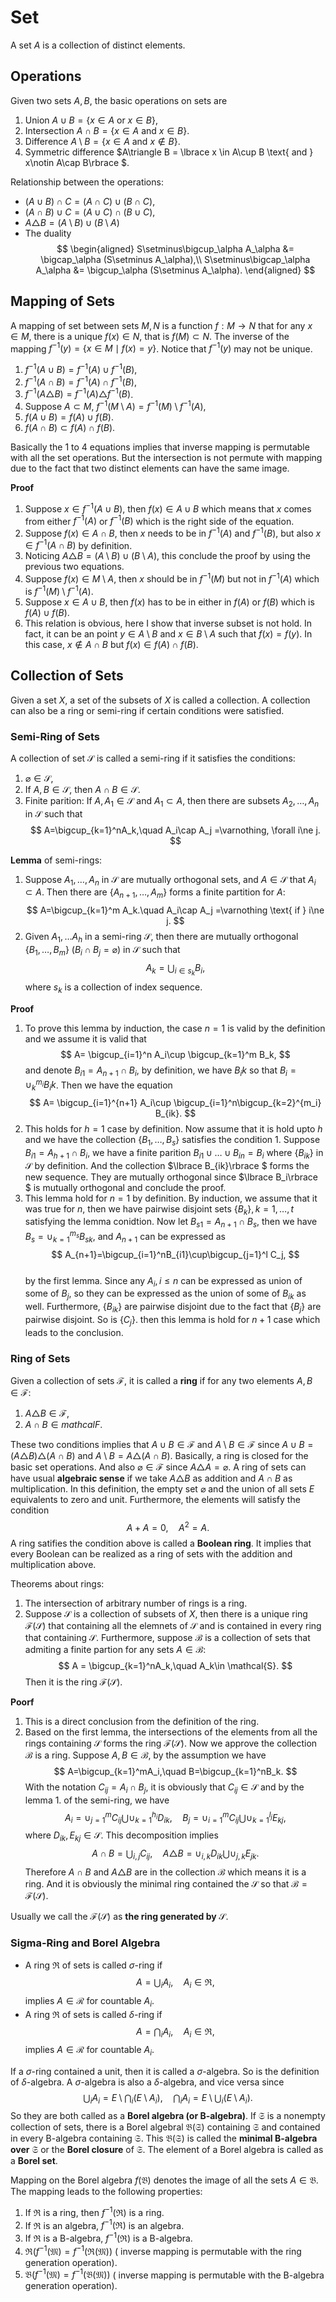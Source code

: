 # Set


A set $A$ is a collection of distinct elements. 

## Operations

Given two sets $A,B$, the basic operations on sets are
1. Union $A\cup B = \lbrace x\in A \text{ or } x\in B\rbrace$,
2. Intersection $A\cap B = \lbrace x\in A \text{ and } x\in B\rbrace$. 
3. Difference $A\setminus B = \lbrace x\in A\text{ and } x\notin B\rbrace$.
4. Symmetric difference $A\triangle B = \lbrace x \in A\cup B \text{ and } x\notin A\cap B\rbrace $.

Relationship between the operations:
* $(A\cup B)\cap C=(A\cap C)\cup (B\cap C)$,
* $(A\cap B)\cup C=(A\cup C)\cap (B\cup C)$,
* $A\triangle B = (A\setminus B)\cup (B\setminus A)$
* The duality
$$
\begin{aligned}
S\setminus\bigcup_\alpha A_\alpha &= \bigcap_\alpha (S\setminus A_\alpha),\\
S\setminus\bigcap_\alpha A_\alpha &= \bigcup_\alpha (S\setminus A_\alpha).
\end{aligned}
$$

## Mapping of Sets
A mapping of set between sets $M,N$ is a function $f:M\to N$ that for any $x\in M$, there is a unique $f(x)\in N$, that is $f(M)\subset N$.
The inverse of the mapping $f^{-1}(y) = \lbrace x\in M \mid f(x) = y\rbrace$. Notice that $f^{-1}(y)$ may not be unique.


1. $f^{-1}(A\cup B) = f^{-1}(A)\cup f^{-1}(B)$,
2. $f^{-1}(A\cap B) = f^{-1}(A)\cap f^{-1}(B)$,
3. $f^{-1}(A\triangle B) = f^{-1}(A)\triangle f^{-1}(B)$.
4. Suppose $A\subset M$, $f^{-1}(M\setminus A) = f^{-1}(M)\setminus f^{-1}(A)$, 
5. $f(A\cup B) = f(A)\cup f(B)$.
6. $f(A\cap B) \subset f(A)\cap f(B)$. 

Basically the 1 to 4 equations implies that inverse mapping is permutable with all the set operations. But the intersection is not permute with mapping due to the fact that two distinct elements can have the same image.

**Proof**
1. Suppose $x\in f^{-1}(A\cup B)$, then $f(x)\in A\cup B$ which means that $x$ comes from either $f^{-1}(A)$ or $f^{-1}(B)$ which is the right side of the equation.
2. Suppose $f(x)\in A\cap B$, then $x$ needs to be in $f^{-1}(A)$ and $f^{-1}(B)$, but also $x\in f^{-1}(A\cap B)$ by definition. 
3. Noticing $A\triangle B = (A\setminus B)\cup (B\setminus A)$, this conclude the proof by using the previous two equations.
4. Suppose $f(x) \in M\setminus A$, then $x$ should be in $f^{-1}(M)$ but not in $f^{-1}(A)$ which is $f^{-1}(M)\setminus f^{-1}(A)$.  
5. Suppose $x \in A\cup B$,  then $f(x)$ has to be in either in $f(A)$ or $f(B)$ which is $f(A)\cup f(B)$.
6. This relation is obvious, here I show that inverse subset is not hold. In fact, it can be an point $y\in A\setminus B$ and $x\in B\setminus A$ such that $f(x)=f(y)$. In this case, $x\notin A\cap B$ but $f(x) \in f(A)\cap f(B)$. 

## Collection of Sets
Given a set $X$, a set of the subsets of $X$ is called a collection. A collection can also be a ring or semi-ring if certain conditions were satisfied.

### Semi-Ring of Sets

A collection of set $\mathcal{S}$ is called a semi-ring if it satisfies the conditions:
1. $\varnothing \in \mathcal{S}$,
2. If $A,B\in\mathcal{S}$, then $A\cap B\in \mathcal{S}$. 
3. Finite parition: If $A,A_1\in \mathcal{S}$ and $A_1\subset A$, then there are subsets $A_2, \dots, A_n$ in $\mathcal{S}$ such that
$$
A=\bigcup_{k=1}^nA_k,\quad A_i\cap A_j =\varnothing, \forall i\ne j.
$$

**Lemma** of semi-rings:
1. Suppose $A_1,\dots, A_n$ in $\mathcal{S}$ are mutually orthogonal sets, and $A\in \mathcal{S}$ that $A_i\subset A$. Then there are $\lbrace A_{n+1}, \dots, A_m\rbrace$ forms a finite partition for $A$:
$$
A=\bigcup_{k=1}^m A_k.\quad A_i\cap A_j =\varnothing \text{ if } i\ne j.
$$
2. Given $A_1,\dots A_h$ in a semi-ring $\mathcal{S}$, then there are mutually orthogonal $\lbrace B_1,\dots, B_m\rbrace$ ($B_i\cap B_j =\varnothing$) in $\mathcal{S}$ such that
$$
A_k = \bigcup_{i\in s_k} B_i,
$$
where $s_k$ is a collection of index sequence. 


**Proof**
1. To prove this lemma by induction, the case $n=1$ is valid by the definition and we assume it is valid that
$$
A= \bigcup_{i=1}^n A_i\cup \bigcup_{k=1}^m B_k,
$$
and denote $B_{i1}=A_{n+1}\cap B_i$, by definition, we have $B_ik$ so that $B_i=\cup_k^{m_i}B_ik$. Then we have the equation
$$
A= \bigcup_{i=1}^{n+1} A_i\cup \bigcup_{i=1}^n\bigcup_{k=2}^{m_i} B_{ik}.
$$
2. This holds for $h=1$ case by definition. Now assume that it is hold upto $h$ and we have the collection $\lbrace  B_1, \dots,  B_s\rbrace$ satisfies the condition 1. Suppose $B_{i1} = A_{h+1}\cap B_i$, we have a finite parition $B_{i1}\cup\dots\cup B_{in} = B_i$ where $\lbrace B_{ik}\rbrace$ in $\mathcal{S}$ by definition. And the collection $\lbrace B_{ik}\rbrace $ forms the new sequence. They are mutually orthogonal since $\lbrace B_i\rbrace $ is mutually orthogonal and conclude the proof.
2. This lemma hold for $n=1$ by definition. By induction, we assume that it was true for $n$, then we have pairwise disjoint sets $\lbrace B_k\rbrace, k=1,\dots,t$ satisfying the lemma conidtion. Now let $B_{s1}=A_{n+1}\cap B_{s}$, then we have $B_{s}=\cup_{k=1}^{m_s}B_{sk}$, and $A_{n+1}$ can be expressed as
$$
A_{n+1}=\bigcup_{i=1}^nB_{i1}\cup\bigcup_{j=1}^l C_j,
$$  
by the first lemma. Since any $A_i,i\le n$ can be expressed as union of some of $B_j$, so they can be expressed as the union of some of $B_{ik}$ as well. Furthermore, $\lbrace B_{ik}\rbrace$ are pairwise disjoint due to the fact that $\lbrace B_j\rbrace$ are pairwise disjoint. So is $\lbrace C_j\rbrace$. then this lemma is hold for $n+1$ case which leads to the conclusion.

### Ring of Sets

Given a collection of sets $\mathcal{F}$, it is called a **ring** if for any two elements $A,B\in\mathcal{F}$:
1. $A\triangle B\in \mathcal{F}$,
2. $A\cap B \in mathcal{F}$. 

These two conditions implies that $A\cup B\in \mathcal{F}$ and $A\setminus B\in \mathcal{F}$ since $A\cup B = (A\triangle B)\triangle (A\cap B)$ and $A\setminus B=A\triangle(A\cap B)$. Basically, a ring is closed for the basic set operations. And also $\varnothing \in \mathcal{F}$ since $A\triangle A =\varnothing$. A ring of sets can have usual **algebraic sense** if we take $A\triangle B$ as addition and $A\cap B$ as multiplication. In this definition, the empty set $\varnothing$ and the union of all sets $E$ equivalents to 
zero and unit. Furthermore, the elements will satisfy the condition
$$
A+A=0,\quad A^2=A.
$$
A ring satifies the condition above is called a **Boolean ring**. It implies that every Boolean can be realized as a ring of sets with the addition and multiplication above.


Theorems about rings:
1. The intersection of arbitrary number of rings is a ring.
2. Suppose $\mathcal{S}$ is a collection of subsets of $X$, then there is a unique ring $\mathcal{F}(\mathcal{S})$ that containing all the elemnets of $\mathcal{S}$ and is contained in every ring that containing $\mathcal{S}$. Furthermore, suppose $\mathcal{B}$ is a collection of sets that admiting a finite partion for any sets $A\in\mathcal{B}$:
$$
A = \bigcup_{k=1}^nA_k,\quad A_k\in \mathcal{S}.
$$ 
Then it is the ring $\mathcal{F}(\mathcal{S})$.

**Poorf**
1. This is a direct conclusion from the definition of the ring.
2. Based on the first lemma, the intersections of the elements from all the rings containing $\mathcal{S}$ forms the ring $\mathcal{F}(\mathcal{S})$. Now we approve the collection $\mathcal{B}$ is a ring. Suppose $A, B\in\mathcal{B}$, by the assumption we have
$$
A=\bigcup_{k=1}^mA_i,\quad B=\bigcup_{k=1}^nB_k.
$$
With the notation $C_{ij}=A_i\cap B_j$, it is obviously that $C_{ij}\in\mathcal{S}$ and by the lemma 1. of the semi-ring, we have
$$
A_i=\cup_{j=1}^mC_{ij}\bigcup \cup_{k=1}^{h_i}D_{ik},\quad B_j=\cup_{i=1}^mC_{ij}\bigcup \cup_{k=1}^{l_j}E_{kj},
$$
where $D_{ik},E_{kj}\in\mathcal{S}$. This decomposition implies
$$
A\cap B = \bigcup_{i,j} C_{ij},\quad A\triangle B = \cup_{i,k}D_{ik}\bigcup\cup_{j,k}E_{jk}.
$$
Therefore $A\cap B$ and $A\triangle B$ are in the collection $\mathcal{B}$ which means it is a ring. And it is obviously the minimal ring contained the $\mathcal{S}$ so that $\mathcal{B}=\mathcal{F}(\mathcal{S})$. 

Usually we call the $\mathcal{F}(\mathcal{S})$ as **the ring generated by** $\mathcal{S}$. 

### Sigma-Ring and Borel Algebra

* A ring $\mathfrak{R}$ of sets is called $\sigma$-ring if
$$
A=\bigcup_i A_i,\quad A_i\in \mathfrak{R},
$$
implies $A\in\mathcal{R}$ for countable $A_i$.
* A ring $\mathfrak{R}$ of sets is called $\delta$-ring if
$$
A=\bigcap_i A_i,\quad A_i\in \mathfrak{R},
$$
implies $A\in\mathcal{R}$ for countable $A_i$.

If a $\sigma$-ring contained a unit, then it is called a $\sigma$-algebra. So is the definition of $\delta$-algebra. A $\sigma$-algebra is also a $\delta$-algebra, and vice versa since 
$$
\bigcup_iA_i=E\setminus\bigcap_i(E\setminus A_i),\quad \bigcap_iA_i=E\setminus \bigcup_i(E\setminus A_i).
$$
So they are both called as a **Borel algebra (or B-algebra)**. If $\mathfrak{S}$ is a nonempty collection of sets, there is a Borel algebral $\mathfrak{B}(\mathfrak{S})$ containing $\mathfrak{S}$ and contained in every B-algebra containing $\mathfrak{S}$. This $\mathfrak{B}(\mathfrak{S})$ is called the **minimal B-algebra over** $\mathfrak{S}$ or the **Borel closure** of $\mathfrak{S}$. The element of a Borel algebra is called as a **Borel set**.

Mapping on the Borel algebra $f(\mathfrak{B})$ denotes the image of all the sets $A\in\mathfrak{B}$. The mapping leads to the following properties:
1. If $\mathfrak{R}$ is a ring, then $f^{-1}(\mathfrak{R})$ is a ring.
2. If $\mathfrak{R}$ is an algebra, $f^{-1}(\mathfrak{R})$ is an algebra.
3. If $\mathfrak{R}$ is a B-algebra, $f^{-1}(\mathfrak{R})$ is a B-algebra.
4. $\mathfrak{R}(f^{-1}(\mathfrak{M}) = f^{-1}(\mathfrak{R}(\mathfrak{M}))$ ( inverse mapping is permutable with the ring generation operation).
5. $\mathfrak{B}(f^{-1}(\mathfrak{M}) = f^{-1}(\mathfrak{B}(\mathfrak{M}))$ ( inverse mapping is permutable with the B-algebra generation operation).

